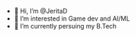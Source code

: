 - 👋 Hi, I’m @JeritaD
- 👀 I’m interested in Game dev and AI/ML
- 🌱 I’m currently persuing my B.Tech


<!---
JeritaD/JeritaD is a ✨ special ✨ repository because its `README.md` (this file) appears on your GitHub profile.
You can click the Preview link to take a look at your changes.
--->
